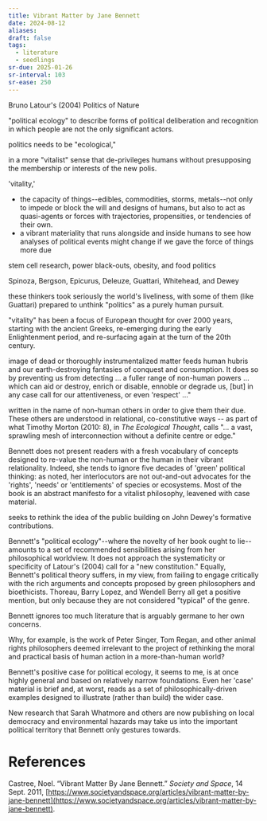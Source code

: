```yaml
---
title: Vibrant Matter by Jane Bennett
date: 2024-08-12
aliases: 
draft: false
tags:
  - literature
  - seedlings
sr-due: 2025-01-26
sr-interval: 103
sr-ease: 250
---
```

Bruno Latour's (2004) Politics of Nature

"political ecology" to describe forms of political deliberation and recognition in which people are not the only significant actors.

politics needs to be "ecological,"

in a more "vitalist" sense that de-privileges humans without presupposing the membership or interests of the new polis.

'vitality,'
- the capacity of things--edibles, commodities, storms, metals--not only to impede or block the will and designs of humans, but also to act as quasi-agents or forces with trajectories, propensities, or tendencies of their own.
- a vibrant materiality that runs alongside and inside humans to see how analyses of political events might change if we gave the force of things more due

stem cell research, power black-outs, obesity, and food politics

Spinoza, Bergson, Epicurus, Deleuze, Guattari, Whitehead, and Dewey

these thinkers took seriously the world's liveliness, with some of them (like Guattari) prepared to unthink "politics" as a purely human pursuit.

"vitality" has been a focus of European thought for over 2000 years, starting with the ancient Greeks, re-emerging during the early Enlightenment period, and re-surfacing again at the turn of the 20th century.

image of dead or thoroughly instrumentalized matter feeds human hubris and our earth-destroying fantasies of conquest and consumption. It does so by preventing us from detecting … a fuller range of non-human powers … which can aid or destroy, enrich or disable, ennoble or degrade us, [but] in any case call for our attentiveness, or even 'respect' …"

written in the name of non-human others in order to give them their due. These others are understood in relational, co-constitutive ways -- as part of what Timothy Morton (2010: 8), in _The Ecological Thought_, calls "… a vast, sprawling mesh of interconnection without a definite centre or edge."

Bennett does not present readers with a fresh vocabulary of concepts designed to re-value the non-human or the human in their vibrant relationality. Indeed, she tends to ignore five decades of 'green' political thinking: as noted, her interlocutors are not out-and-out advocates for the 'rights', 'needs' or 'entitlements' of species or ecosystems. Most of the book is an abstract manifesto for a vitalist philosophy, leavened with case material.

seeks to rethink the idea of the public building on John Dewey's formative contributions.

Bennett's "political ecology"--where the novelty of her book ought to lie--amounts to a set of recommended sensibilities arising from her philosophical worldview. It does not approach the systematicity or specificity of Latour's (2004) call for a "new constitution." Equally, Bennett's political theory suffers, in my view, from failing to engage critically with the rich arguments and concepts proposed by green philosophers and bioethicists. Thoreau, Barry Lopez, and Wendell Berry all get a positive mention, but only because they are not considered "typical" of the genre.

Bennett ignores too much literature that is arguably germane to her own concerns.

Why, for example, is the work of Peter Singer, Tom Regan, and other animal rights philosophers deemed irrelevant to the project of rethinking the moral and practical basis of human action in a more-than-human world?

Bennett's positive case for political ecology, it seems to me, is at once highly general and based on relatively narrow foundations. Even her 'case' material is brief and, at worst, reads as a set of philosophically-driven examples designed to illustrate (rather than build) the wider case.

New research that Sarah Whatmore and others are now publishing on local democracy and environmental hazards may take us into the important political territory that Bennett only gestures towards.

# References

Castree, Noel. “Vibrant Matter By Jane Bennett.” _Society and Space_, 14 Sept. 2011, [https://www.societyandspace.org/articles/vibrant-matter-by-jane-bennett](https://www.societyandspace.org/articles/vibrant-matter-by-jane-bennett).